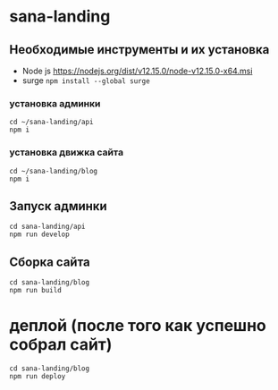 # sana-landing

## Необходимые инструменты и их установка

- Node js https://nodejs.org/dist/v12.15.0/node-v12.15.0-x64.msi
- surge ```npm install --global surge```

### установка админки

```
cd ~/sana-landing/api
npm i
```

### установка движка сайта

```
cd ~/sana-landing/blog
npm i
```

## Запуск админки

```
cd sana-landing/api
npm run develop
```
## Сборка сайта

```
cd sana-landing/blog
npm run build
```

# деплой (после того как успешно собрал сайт)

```
cd sana-landing/blog 
npm run deploy
```